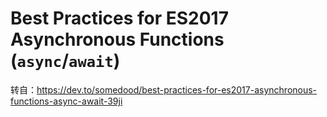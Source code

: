 # Best Practices for ES2017 Asynchronous Functions (`async`/`await`)

转自：https://dev.to/somedood/best-practices-for-es2017-asynchronous-functions-async-await-39ji
